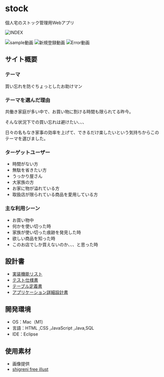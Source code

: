 # stock
個人宅のストック管理用Webアプリ

![INDEX](https://github.com/ykmt-p/stock/assets/134045320/7ad41cb1-2b38-4bf6-a691-726a960b03cd)

![sample動画](https://github.com/ykmt-p/stock/assets/134045320/15c59d15-9cec-432a-8b87-12349583ffd5)
![新規登録動画](https://github.com/ykmt-p/stock/assets/134045320/dec78fe4-fa65-4801-bc57-42aacebee56f)
![Error動画]()
## サイト概要
### テーマ
買い忘れを防ぐちょっとしたお助けマン

### テーマを選んだ理由
共働き家庭が多い中で、お買い物に割ける時間も限られてる昨今。

そんな状況下での買い忘れは避けたい、、、

日々の名もなき家事の効率を上げて、できるだけ楽したいという気持ちからこのテーマを選びました。

### ターゲットユーザー
- 時間がない方
- 無駄を省きたい方
- うっかり屋さん
- 大家族の方
- お家に物が溢れている方
- 取扱店が限られている商品を愛用している方

### 主な利用シーン
- お買い物中
- 何かを使い切った時
- 家族が使い切った痕跡を発見した時
- 欲しい商品を知った時
- このお店でしか買えないのか、、、と思った時

## 設計書
- [実装機能リスト](https://docs.google.com/spreadsheets/d/1HzOmDYbFp2_mN7ZkdjkmrPM1B2tZ-0MJgT39fVMYIs0/edit?usp=sharing)
- [テスト仕様書](https://docs.google.com/spreadsheets/d/1ZwdKMizejTt6eolAMczrZISwc80raHWOUq_p83e68Y8/edit?usp=sharing)
- [テーブル定義書](https://docs.google.com/spreadsheets/d/1JPCqUo2FgefOsNz0V3Wes6wKe3EJEVbx49M5YjBLTZE/edit?usp=sharing)
- [アプリケーション詳細設計書](https://docs.google.com/spreadsheets/d/1wZzYEpHoPqZm8rnmbVOJ5yQxrFs5U-qtuNe9E054ARk/edit?usp=sharing)
  
## 開発環境
- OS：Mac（M1）
- 言語：HTML ,CSS ,JavaScript ,Java,SQL
- IDE：Eclipse

## 使用素材
- 画像提供
- [shigreni free illust](https://www.shigureni.com/)
